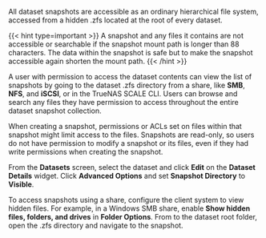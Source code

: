 &NewLine;

All dataset snapshots are accessible as an ordinary hierarchical file system, accessed from a hidden <file>.zfs</file> located at the root of every dataset.

{{< hint type=important >}}
A snapshot and any files it contains are not accessible or searchable if the snapshot mount path is longer than 88 characters.
The data within the snapshot is safe but to make the snapshot accessible again shorten the mount path.
{{< /hint >}}

A user with permission to access the dataset contents can view the list of snapshots by going to the dataset <file>.zfs</file> directory from a share, like **SMB**, **NFS**, and **iSCSI**, or in the TrueNAS SCALE CLI.
Users can browse and search any files they have permission to access throughout the entire dataset snapshot collection.

When creating a snapshot, permissions or ACLs set on files within that snapshot might limit access to the files.
Snapshots are read-only, so users do not have permission to modify a snapshot or its files, even if they had write permissions when creating the snapshot.

From the **Datasets** screen, select the dataset and click **Edit** on the **Dataset Details** widget.
Click **Advanced Options** and set **Snapshot Directory** to **Visible**.

To access snapshots using a share, configure the client system to view hidden files.
For example, in a Windows SMB share, enable **Show hidden files, folders, and drives** in **Folder Options**.
From to the dataset root folder, open the <file>.zfs</file> directory and navigate to the snapshot.